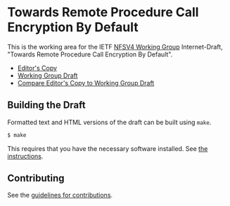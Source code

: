 # Towards Remote Procedure Call Encryption By Default

This is the working area for the IETF [NFSV4 Working Group](https://datatracker.ietf.org/wg/nfsv4/documents/) Internet-Draft, "Towards Remote Procedure Call Encryption By Default".

* [Editor's Copy](https://chucklever.github.io/i-d-rpc-tls/#go.draft-ietf-nfsv4-rpc-tls.html)
* [Working Group Draft](https://tools.ietf.org/html/draft-ietf-nfsv4-rpc-tls)
* [Compare Editor's Copy to Working Group Draft](https://chucklever.github.io/i-d-rpc-tls/#go.draft-ietf-nfsv4-rpc-tls.diff)

## Building the Draft

Formatted text and HTML versions of the draft can be built using `make`.

```sh
$ make
```

This requires that you have the necessary software installed.  See
[the instructions](https://github.com/martinthomson/i-d-template/blob/master/doc/SETUP.md).


## Contributing

See the
[guidelines for contributions](https://github.com/chucklever/i-d-rpc-tls/blob/master/CONTRIBUTING.md).
